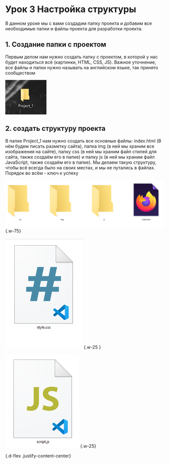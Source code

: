 # Урок 3 Настройка структуры

В данном уроке мы с вами создадим папку проекта и добавим все необходимые папки и файлы проекта для разработки проекта.

## 1. Создание папки с проектом

Первым делом нам нужно создать папку с проектом, в которой у нас будет находиться всё (картинки, HTML, CSS, JS). Важное уточнение, все файлы и папки нужно называть на английском языке, так принято сообществом

![alt](/assets/images/learn/lesson-1.3/Папка_с_проектом.png)

## 2. создать структуру проекта

В папке Project_1 нам нужно создать все основные файлы: index.html (В нём будем писать разметку сайта), папка img (в ней мы храним все изображения на сайте), папку css (в ней мы храним файл стилей для сайта, также создаём его в папке) и папку js (в ней мы храним файл JavaScript, также создаём его в папке). Мы делаем такую структуру, чтобы всё всегда было на своих местах, и мы не путались в файлах. Порядок во всём - ключ к успеху

![alt](/assets/images/learn/lesson-1.3/Структура.png) {.w-75}

![alt](/assets/images/learn/lesson-1.3/Файл_стилей.png) {.w-25 }

![alt](/assets/images/learn/lesson-1.3/Жабаскрипт.png) {.w-25}


 {.d-flex .justify-content-center}
